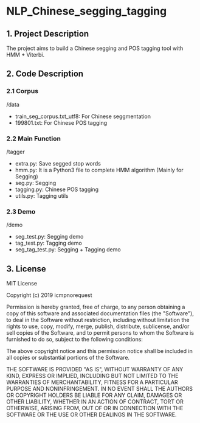 # NLP_Chinese_segging_tagging

## 1. Project Description
The project aims to build a Chinese segging and POS tagging tool with HMM + Viterbi.

## 2. Code Description
### 2.1 Corpus

/data

- train_seg_corpus.txt_utf8: For Chinese seggmentation
- 199801.txt: For Chinese POS tagging

### 2.2 Main Function

/tagger

- extra.py: Save segged stop words
- hmm.py: It is a Python3 file to complete HMM algorithm (Mainly for Segging)
- seg.py: Segging
- tagging.py: Chinese POS tagging
- utils.py: Tagging utils

### 2.3 Demo

/demo

- seg_test.py: Segging demo
- tag_test.py: Tagging demo
- seg_tag_test.py: Segging + Tagging demo

## 3. License

MIT License

Copyright (c) 2019 icmpnorequest

Permission is hereby granted, free of charge, to any person obtaining a copy
of this software and associated documentation files (the "Software"), to deal
in the Software without restriction, including without limitation the rights
to use, copy, modify, merge, publish, distribute, sublicense, and/or sell
copies of the Software, and to permit persons to whom the Software is
furnished to do so, subject to the following conditions:

The above copyright notice and this permission notice shall be included in all
copies or substantial portions of the Software.

THE SOFTWARE IS PROVIDED "AS IS", WITHOUT WARRANTY OF ANY KIND, EXPRESS OR
IMPLIED, INCLUDING BUT NOT LIMITED TO THE WARRANTIES OF MERCHANTABILITY,
FITNESS FOR A PARTICULAR PURPOSE AND NONINFRINGEMENT. IN NO EVENT SHALL THE
AUTHORS OR COPYRIGHT HOLDERS BE LIABLE FOR ANY CLAIM, DAMAGES OR OTHER
LIABILITY, WHETHER IN AN ACTION OF CONTRACT, TORT OR OTHERWISE, ARISING FROM,
OUT OF OR IN CONNECTION WITH THE SOFTWARE OR THE USE OR OTHER DEALINGS IN THE
SOFTWARE.
